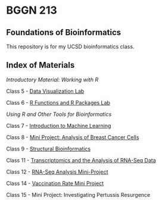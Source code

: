 # BGGN 213
## Foundations of Bioinformatics 
 
This repository is for my UCSD bioinformatics class. 

## Index of Materials
*Introductory Material: Working with R*
  
Class 5 - [Data Visualization Lab](https://github.com/crabay/BGGN-213/blob/b8756542201ff5b39215622b362d736b02c93b05/class05/class05.R)
  
Class 6 - [R Functions and R Packages Lab](https://github.com/crabay/BGGN-213/blob/9b7b407b3845bfe275af3a0ba214481ab5d204c0/class6/6.Rmd)  
  
*Using R and Other Tools for Bioinformatics*  
  
Class 7 - [Introduction to Machine Learning](https://github.com/crabay/BGGN-213/blob/b8756542201ff5b39215622b362d736b02c93b05/class07/class07.Rmd)
  
Class 8 - [Mini Project: Analysis of Breast Cancer Cells](https://github.com/crabay/BGGN-213/blob/main/mini-project/Mini-Project.Rmd)
  
Class 9 - [Structural Bioinformatics](https://github.com/crabay/BGGN-213/blob/main/Class09/class09.Rmd)
  
Class 11 - [Transcriptomics and the Analysis of RNA-Seq Data](https://github.com/crabay/BGGN-213/blob/main/Class11/Class11lab.Rmd)
  
Class 12 - [RNA-Seq Analysis Mini-Project](https://github.com/crabay/BGGN-213/blob/9b7b407b3845bfe275af3a0ba214481ab5d204c0/Class12/Class%2012%20Mini-Project%20.Rmd)
  
Class 14 - [Vaccination Rate Mini Project](https://github.com/crabay/BGGN-213/blob/9b7b407b3845bfe275af3a0ba214481ab5d204c0/Vaccination%20Mini%20Project/Vax%20mini%20project.Rmd)
  
Class 15 -  Mini Project: Investigating Pertussis Resurgence
  
